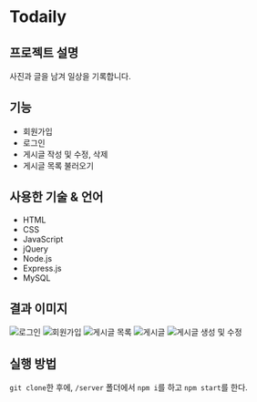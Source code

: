 # Todaily
## 프로젝트 설명
사진과 글을 남겨 일상을 기록합니다.

## 기능
- 회원가입
- 로그인
- 게시글 작성 및 수정, 삭제
- 게시글 목록 불러오기

## 사용한 기술 & 언어
- HTML
- CSS
- JavaScript
- jQuery
- Node.js
- Express.js
- MySQL

## 결과 이미지
![로그인](https://user-images.githubusercontent.com/61776419/130315053-3bf3c4e6-401d-48a8-a69f-1169a9e2e0c9.png)
![회원가입](https://user-images.githubusercontent.com/61776419/130315079-c74bd862-0e5f-4473-837e-badc1765bc8e.png)
![게시글 목록](https://user-images.githubusercontent.com/61776419/130315082-df79a2f5-b565-4f1b-915a-bdb9333556f7.png)
![게시글](https://user-images.githubusercontent.com/61776419/130315091-fa1bdbbd-c15c-4d5a-914e-82efe8e82741.png)
![게시글 생성 및 수정](https://user-images.githubusercontent.com/61776419/130315088-a7465137-75bf-473b-92e0-c1a30a768e6a.png)

## 실행 방법
`git clone`한 후에, `/server` 폴더에서 `npm i`를 하고
 `npm start`를 한다.
